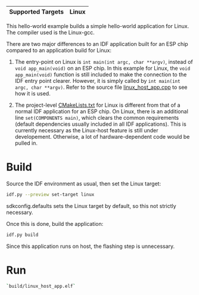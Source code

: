 | Supported Targets | Linux |
| ----------------- | ----- |

This hello-world example builds a simple hello-world application for Linux.
The compiler used is the Linux-gcc.

There are two major differences to an IDF application built for an ESP chip compared to an application build for Linux:

1. The entry-point on Linux is `int main(int argc, char **argv)`, instead of `void app_main(void)` on an ESP chip.
   In this example for Linux, the `void app_main(void)` function is still included to make the connection to the IDF entry point clearer.
   However, it is simply called by `int main(int argc, char **argv)`.
   Refer to the source file [linux_host_app.cpp](main/linux_host_app.cpp) to see how it is used.

2. The project-level [CMakeLists.txt](CMakeLists.txt) for Linux is different from that of a normal IDF application for an ESP chip.
   On Linux, there is an additional line `set(COMPONENTS main)`, which clears the common requirements (default dependencies usually included in all IDF applications).
   This is currently necessary as the Linux-host feature is still under developement.
   Otherwise, a lot of hardware-dependent code would be pulled in.

# Build
Source the IDF environment as usual, then set the Linux target:
```bash
idf.py --preview set-target linux
```
sdkconfig.defaults sets the Linux target by default, so this not strictly necessary.

Once this is done, build the application:
```bash
idf.py build
```
Since this application runs on host, the flashing step is unnecessary.

# Run
```bash
`build/linux_host_app.elf`
```

